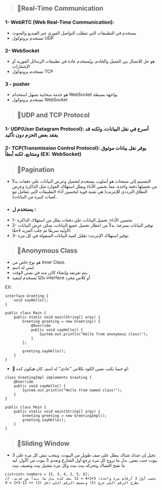 > ## 📌Real-Time Communication
### 1- WebRTC (Web Real-Time Communication):
- يستخدم في التطبيقات التي تتطلب التواصل الفوري عبر الفيديو والصوت
- تستخدم بروتوكول UDP 
### 2- WebSocket
- هو حل للاتصال بين العميل والخادم، ويُستخدم عادة في تطبيقات الرسائل الفورية أو الإشعارات
- تستخدم بروتوكول TCP
### 3 - pusher
- هو خدمة سحابية تسهل استخدام WebSocket بواجهة بسيطة
- تستخدم بروتوكول WebSocket


> ## 📌UDP and TCP Protocol
### 1- UDP(User Datagram Protocol): أسرع في نقل البيانات، ولكنه قد يفقد بعض الحزم دون تأكيد
### 2- TCP(Transmission Control Protocol): يوفر نقل بيانات موثوق ومتتابع، لكنه أبطأ (EX: WebSocket)


> ## 📌Pagination
- التقسيم إلى صفحات هو أسلوب يستخدم لتحميل وعرض البيانات على دفعات بدلاً من تحميلها دفعة واحدة، مما يحسن الأداء ويقلل استهلاك الموارد مثل الذاكرة وعرض النطاق الترددي للإنترنت( هي تقنية قوية لتحسين أداء التطبيقات التي تتعامل مع كميات كبيرة من البيانات).
-  ### يستخدم ل :
- 1- تحسين الأداء: تحميل البيانات على دفعات يقلل من استهلاك الذاكرة.
- 2- توفير البيانات بسرعة: بدلاً من انتظار تحميل جميع البيانات، يمكن عرض البيانات الأولية سريعًا ثم جلب المزيد لاحقًا.
- 3- توفير استهلاك الإنترنت: تقليل كمية البيانات المنقولة في كل مرة.
> ## 📌Anonymous Class
- هو نوع خاص من Inner Class.
- ليس له اسم.
- يتم تعريفه وإنشاء كائن منه في نفس الوقت.
- غالبًا يُستخدم لتنفيذ interface أو كلاس مجرد
  
EX:

```
interface Greeting {
    void sayHello();
}

public class Main {
    public static void main(String[] args) {
        Greeting greeting = new Greeting() {
            @Override
            public void sayHello() {
                System.out.println("Hello from anonymous class!");
            }
        };

        greeting.sayHello();
    }
}
```
- 🔁 لو حبينا نكتب نفس الكود بكلاس "عادي" له اسم، كان هيكون كده:
```
class GreetingImpl implements Greeting {
    @Override
    public void sayHello() {
        System.out.println("Hello from named class!");
    }
}

public class Main {
    public static void main(String[] args) {
        Greeting greeting = new GreetingImpl();
        greeting.sayHello();
    }
}
```
> ## 📌Sliding Window
- تخيل إن عندك شباك بيطل على صف طويل من البيوت، وبتحب تبص كل مرة على 3 بيوت جنب بعض. بدل ما تروح كل مرة ترجع أول الشارع وتعدي 3 بيوت من الأول، ليه ما تفتح الشباك وتحركه بيت بيت وكل مره بتشيل بيت وتضيف بيت
```
List<int> numbers = [5, 3, 4, 2, 5, 6];
// نحسب أول 3 أرقام مرة واحدة: 5+3+4 = 12 بعد كده بدل ما نبدأ من جديد، نطرح الرقم اللي خرج (5) ونضيف الرقم اللي دخل (2) >> 12-5+2 = 9
```
